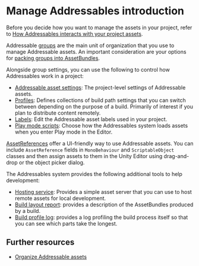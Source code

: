 # Manage Addressables introduction

Before you decide how you want to manage the assets in your project, refer to [How Addressables interacts with your project assets](xref:addressables-asset-dependencies).

Addressable [groups](xref:addressables-groups) are the main unit of organization that you use to manage Addressable assets. An important consideration are your options for [packing groups into AssetBundles](xref:addressables-packing-groups).

Alongside group settings, you can use the following to control how Addressables work in a project:

* [Addressable asset settings](xref:addressables-asset-settings): The project-level settings of Addressable assets.
* [Profiles](xref:addressables-profiles): Defines collections of build path settings that you can switch between depending on the purpose of a build. Primarily of interest if you plan to distribute content remotely.
* [Labels](xref:addressables-labels): Edit the Addressable asset labels used in your project.
* [Play mode scripts](xref:addressables-groups-window): Choose how the Addressables system loads assets when you enter Play mode in the Editor.

[AssetReferences](xref:addressables-asset-references) offer a UI-friendly way to use Addressable assets. You can include `AssetReference` fields in `MonoBehaviour` and `ScriptableObject` classes and then assign assets to them in the Unity Editor using drag-and-drop or the object picker dialog.

The Addressables system provides the following additional tools to help development:

* [Hosting service](xref:addressables-asset-hosting-services): Provides a simple asset server that you can use to host remote assets for local development.
* [Build layout report](xref:addressables-build-layout-report): provides a description of the AssetBundles produced by a build.
* [Build profile log](xref:addressables-build-profile-log): provides a log profiling the build process itself so that you can see which parts take the longest.

## Further resources

* [Organize Addressable assets](organize-addressable-assets.md)